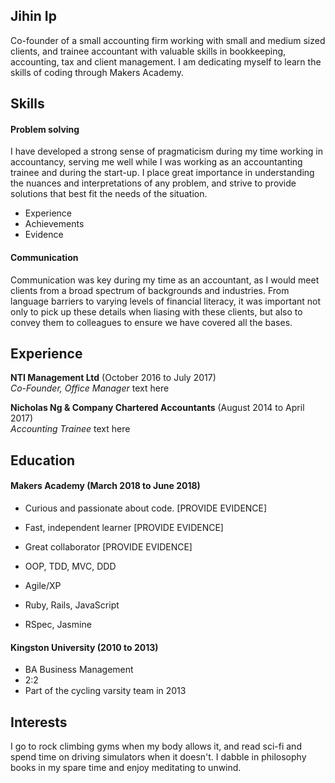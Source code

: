 ## Jihin Ip

Co-founder of a small accounting firm working with small and medium sized clients, and trainee accountant with valuable skills in bookkeeping, accounting, tax and client management. I am dedicating myself to learn the skills of coding through Makers Academy.

## Skills

#### Problem solving

I have developed a strong sense of pragmaticism during my time working in accountancy, serving me well while I was working as an accountanting trainee and during the start-up. I place great importance in understanding the nuances and interpretations of any problem, and strive to provide solutions that best fit the needs of the situation.


- Experience
- Achievements
- Evidence

#### Communication

Communication was key during my time as an accountant, as I would meet clients from a broad spectrum of backgrounds and industries. From language barriers to varying levels of financial literacy, it was important not only to pick up these details when liasing with these clients, but also to convey them to colleagues to ensure we have covered all the bases.

## Experience

**NTI Management Ltd** (October 2016 to July 2017)    
*Co-Founder, Office Manager*
text here


**Nicholas Ng & Company Chartered Accountants** (August 2014 to April 2017)   
*Accounting Trainee* 
text here

## Education

#### Makers Academy (March 2018 to June 2018)

- Curious and passionate about code. [PROVIDE EVIDENCE]
- Fast, independent learner [PROVIDE EVIDENCE]
- Great collaborator [PROVIDE EVIDENCE]

- OOP, TDD, MVC, DDD
- Agile/XP
- Ruby, Rails, JavaScript
- RSpec, Jasmine

#### Kingston University (2010 to 2013)

- BA Business Management
- 2:2
- Part of the cycling varsity team in 2013

## Interests

I go to rock climbing gyms when my body allows it, and read sci-fi and spend time on driving simulators when it doesn't.
I dabble in philosophy books in my spare time and enjoy meditating to unwind.
